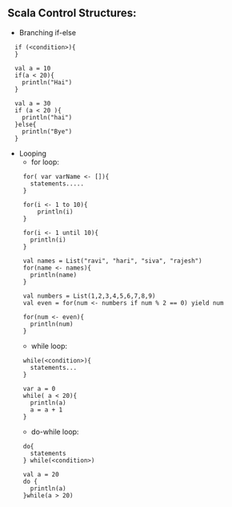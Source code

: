 ## Scala Control Structures:
* Branching
  if-else
```
  if (<condition>){
  }
  
  val a = 10
  if(a < 20){
    println("Hai")
  }
  
  val a = 30
  if (a < 20 ){
    println("hai")
  }else{
    println("Bye")
  }
```
* Looping
  * for loop:
   ```
    for( var varName <- []){
      statements.....
    }
    
    for(i <- 1 to 10){
        println(i)
    }
    
    for(i <- 1 until 10){
      println(i)
    }

    val names = List("ravi", "hari", "siva", "rajesh")
    for(name <- names){
      println(name)
    }
    
    val numbers = List(1,2,3,4,5,6,7,8,9)
    val even = for(num <- numbers if num % 2 == 0) yield num
    
    for(num <- even){
      println(num)
    }
   ```
   * while loop:
   ```
    while(<condition>){
      statements...
    }
    
    var a = 0
    while( a < 20){
      println(a)
      a = a + 1
    }
   ```
   * do-while loop:
   ```
    do{
      statements
    } while(<condition>)
    
    val a = 20
    do {
      println(a)
    }while(a > 20)
   ```
